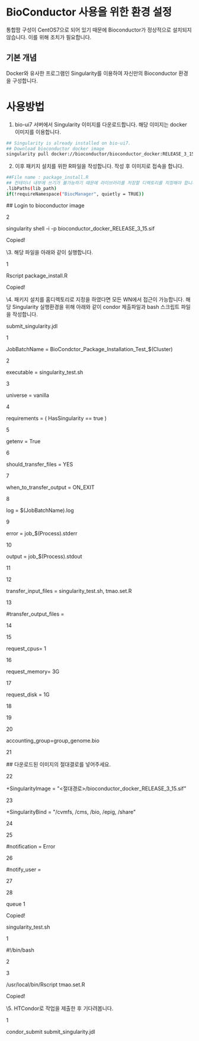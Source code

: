 # BioConductor 사용을 위한 환경 설정

통합팜 구성이 CentOS7으로 되어 있기 때문에 Bioconductor가 정상적으로 설치되지 않습니다. 이를 위해 조치가 필요합니다.    

## 기본 개념

Docker와 유사한 프로그램인 Singularity를 이용하여 자신만의 Bioconductor 환경을 구성합니다. 

# 사용방법

1. bio-ui7 서버에서 Singularity 이미지를 다운로드합니다. 해당 이미지는 docker 이미지를 이용합니다.

```bash
## Singularity is already installed on bio-ui7.
## Download bioconductor docker image
singularity pull docker://bioconductor/bioconductor_docker:RELEASE_3_15
```

2. 이후 패키지 설치를 위한 R파일을 작성합니다.  작성 후 이미지로 접속을 합니다.      

```bash
##File name : package_install.R
## 컨테이너 내부에 쓰기가 불가능하기 때문에 라이브러리를 저장할 디렉토리를 지정해야 합니다.         lib_path <-"/share/geonmo/TOOLS/Rlibrary_singularity"                                     
.libPaths(lib_path)                                                                       
if(!requireNamespace("BiocManager", quietly = TRUE))                                        install.packages("BiocManager", lib=lib_path)                                         BiocManager::install("Maaslin2",quietly=TRUE, lib=lib_path)
```

\## Login to bioconductor image

2

singularity shell -i -p bioconductor_docker_RELEASE_3_15.sif



Copied!

\3. 해당 파일을 아래와 같이 실행합니다.   

1

Rscript package_install.R



Copied!

\4. 패키지 설치를 홈디렉토리로 지정을 하였다면 모든 WN에서 접근이 가능합니다. 해당 Singularity 실행환경을 위해 아래와 같이 condor 제출파일과 bash 스크립트 파일을 작성합니다.        

submit_singularity.jdl 

1

JobBatchName = BioCondctor_Package_Installation_Test_$(Cluster)

2

executable = singularity_test.sh

3

universe   = vanilla

4

requirements = ( HasSingularity == true )

5

getenv     = True

6

should_transfer_files = YES

7

when_to_transfer_output = ON_EXIT

8

log = $(JobBatchName).log

9

error = job_$(Process).stderr

10

output = job_$(Process).stdout

11



12

transfer_input_files = singularity_test.sh, tmao.set.R

13

\#transfer_output_files = <OUTPUT File Name> 

14



15

request_cpus= 1

16

request_memory= 3G

17

request_disk = 1G

18



19



20

accounting_group=group_genome.bio

21

\## 다운로드된 이미지의 절대결로를 넣어주세요.  

22

+SingularityImage = "<절대경로>/bioconductor_docker_RELEASE_3_15.sif"

23

+SingularityBind = "/cvmfs, /cms, /bio, /epig, /share"

24



25

\#notification = Error

26

\#notify_user = <Your Email>

27



28

queue 1



Copied!

singularity_test.sh

1

\#!/bin/bash

2



3

/usr/local/bin/Rscript tmao.set.R



Copied!

\5. HTCondor로 작업을 제출한 후 기다려봅니다.          

1

condor_submit submit_singularity.jdl